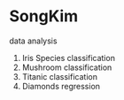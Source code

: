 # SongKim
data analysis
1. Iris Species classification
2. Mushroom classification
3. Titanic classification
4. Diamonds regression
